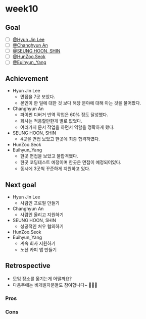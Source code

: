 # week10

## Goal

- [ ] [@Hyun Jin Lee](https://github.com/HyunTruth)
- [ ] [@Changhyun An](https://github.com/achooan)
- [ ] [@SEUNG HOON, SHIN](https://github.com/newinh)
- [ ] [@HunZoo.Seok](https://github.com/zooozoo)
- [ ] [@Euihyun_Yang](https://github.com/noahluftyang)

## Achievement

- Hyun Jin Lee
  - 면접을 7곳 보았다.
  - 본인이 한 일에 대한 것 보다 해당 분야에 대해 아는 것을 물어봤다.
- Changhyun An
  - 파이썬 디버거 번역 작업은 60% 정도 달성했다.
  - 회사는 적응할만한게 별로 없었다.
  - 여러가지 문서 작업을 하면서 역할을 명확하게 했다.
- SEUNG HOON, SHIN
  - 4곳을 면접 보았고 한곳에 최종 합격하였다.
- HunZoo.Seok
- Euihyun_Yang
  - 한곳 면접을 보았고 불합격했다.
  - 한곳 코딩테스트 예정이며 한곳은 면접이 예정되어있다.
  - 동시에 3곳씩 꾸준하게 지원하고 있다.

## Next goal

- Hyun Jin Lee
  - 사람인 프로필 만들기
- Changhyun An
  - 사람인 올리고 지원하기
- SEUNG HOON, SHIN
  - 성공적인 처우 협의하기
- HunZoo.Seok
- Euihyun_Yang
  - 계속 회사 지원하기
  - 노션 카피 앱 만들기

## Retrospective

- 모임 장소를 옮기는게 어떨까요?
- 다음주에는 비개발자분들도 참여합니다~ 👏👏👏

### Pros

### Cons
